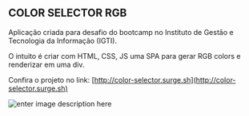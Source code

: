 ## COLOR SELECTOR RGB

Aplicação criada para desafio do bootcamp no Instituto de Gestão e Tecnologia da Informação (IGTI). 

O intuito é criar com HTML, CSS, JS uma SPA para gerar RGB colors e renderizar em uma div.

Confira o projeto no link: [http://color-selector.surge.sh](http://color-selector.surge.sh)

![enter image description here](https://i.ibb.co/MsbXNWr/image.png)
